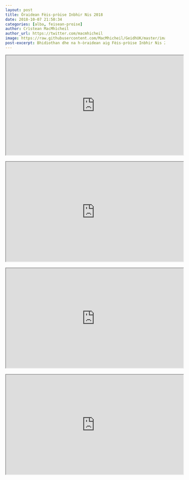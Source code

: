 ```yaml
---
layout: post
title: Òraidean Fèis-pròise Inbhir Nis 2018
date: 2018-10-07 21:50:34
categories: [alba, feisean-proise]
author: Crìstean MacMhìcheil
author_url: https://twitter.com/macmhicheil
image: https://raw.githubusercontent.com/MacMhicheil/GeidhUK/master/images/2018-10-07-oraidean-feis-proise-inbhir-nis-2018.png
post-excerpt: Bhidiothan dhe na h-òraidean aig Fèis-pròise Inbhir Nis 2018.
---
```


<div class="embed-responsive embed-responsive-16by9"><iframe src="https://www.youtube.com/embed/0X3DkUCoVu8" width="560" height="315" allowfullscreen="allowfullscreen"></iframe></div>
<br/>
<div class="embed-responsive embed-responsive-16by9"><iframe src="https://www.youtube.com/embed/Hd4IvN4OW4Q" width="560" height="315" allowfullscreen="allowfullscreen"></iframe></div>
<br/>
<div class="embed-responsive embed-responsive-16by9"><iframe src="https://www.youtube.com/embed/x19jGnU5P8M" width="560" height="315" allowfullscreen="allowfullscreen"></iframe></div>
<br/>
<div class="embed-responsive embed-responsive-16by9"><iframe src="https://www.youtube.com/embed/vg1H0z4npBc" width="560" height="315" allowfullscreen="allowfullscreen"></iframe></div>
